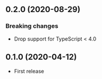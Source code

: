## 0.2.0 (2020-08-29)
### Breaking changes
- Drop support for TypeScript &lt; 4.0

## 0.1.0 (2020-04-12)
- First release
